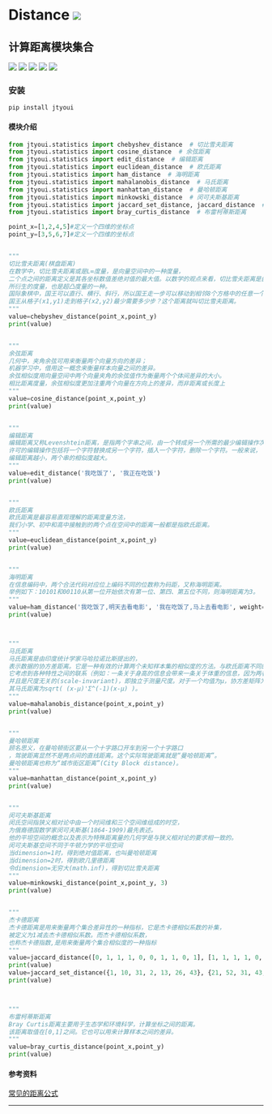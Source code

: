# **Distance** [![](https://gitee.com/tyoui/logo/raw/master/logo/photolog.png)][1]

## 计算距离模块集合
[![](https://img.shields.io/badge/个人网站-jtyoui.statistics-yellow.com.svg)][1]
[![](https://img.shields.io/badge/Python-3.6-green.svg)]()
[![](https://img.shields.io/badge/BlogWeb-Tyoui-bule.svg)][1]
[![](https://img.shields.io/badge/Email-jtyoui@qq.com-red.svg)]()
[![](https://img.shields.io/badge/文本相似度-distance-black.svg)]()

### 安装
    pip install jtyoui

#### 模块介绍
```python
from jtyoui.statistics import chebyshev_distance  # 切比雪夫距离
from jtyoui.statistics import cosine_distance  # 余弦距离
from jtyoui.statistics import edit_distance  # 编辑距离
from jtyoui.statistics import euclidean_distance  # 欧氏距离
from jtyoui.statistics import ham_distance  # 海明距离
from jtyoui.statistics import mahalanobis_distance  # 马氏距离
from jtyoui.statistics import manhattan_distance  # 曼哈顿距离
from jtyoui.statistics import minkowski_distance  # 闵可夫斯基距离
from jtyoui.statistics import jaccard_set_distance, jaccard_distance  # 杰卡德距离
from jtyoui.statistics import bray_curtis_distance  # 布雷柯蒂斯距离

point_x=[1,2,4,5]#定义一个四维的坐标点
point_y=[3,5,6,7]#定义一个四维的坐标点


"""
切比雪夫距离(棋盘距离)
在数学中，切比雪夫距离或是L∞度量，是向量空间中的一种度量，
二个点之间的距离定义是其各坐标数值差绝对值的最大值。以数学的观点来看，切比雪夫距离是由一致范数（uniform norm）
所衍生的度量，也是超凸度量的一种。
国际象棋中，国王可以直行、横行、斜行，所以国王走一步可以移动到相邻8个方格中的任意一个。
国王从格子(x1,y1)走到格子(x2,y2)最少需要多少步？这个距离就叫切比雪夫距离。
"""
value=chebyshev_distance(point_x,point_y)
print(value)


"""
余弦距离
几何中，夹角余弦可用来衡量两个向量方向的差异；
机器学习中，借用这一概念来衡量样本向量之间的差异。
余弦相似度用向量空间中两个向量夹角的余弦值作为衡量两个个体间差异的大小。
相比距离度量，余弦相似度更加注重两个向量在方向上的差异，而非距离或长度上
"""
value=cosine_distance(point_x,point_y)
print(value)


"""
编辑距离
编辑距离又称Levenshtein距离，是指两个字串之间，由一个转成另一个所需的最少编辑操作次数。
许可的编辑操作包括将一个字符替换成另一个字符，插入一个字符，删除一个字符。一般来说，
编辑距离越小，两个串的相似度越大。
"""
value=edit_distance('我吃饭了', '我正在吃饭')
print(value)


"""
欧氏距离
欧氏距离是最容易直观理解的距离度量方法，
我们小学、初中和高中接触到的两个点在空间中的距离一般都是指欧氏距离。
"""
value=euclidean_distance(point_x,point_y)
print(value)


"""
海明距离
在信息编码中，两个合法代码对应位上编码不同的位数称为码距，又称海明距离。
举例如下：10101和00110从第一位开始依次有第一位、第四、第五位不同，则海明距离为3。
"""
value=ham_distance('我吃饭了,明天去看电影', '我在吃饭了,马上去看电影', weight={"电影": 3})
print(value)



"""
马氏距离
马氏距离是由印度统计学家马哈拉诺比斯提出的，
表示数据的协方差距离。它是一种有效的计算两个未知样本集的相似度的方法。与欧氏距离不同的是，
它考虑到各种特性之间的联系（例如：一条关于身高的信息会带来一条关于体重的信息，因为两者是有关联的），
并且是尺度无关的(scale-invariant)，即独立于测量尺度。对于一个均值为μ，协方差矩阵为Σ的多变量向量，
其马氏距离为sqrt( (x-μ)'Σ^(-1)(x-μ) )。
"""
value=mahalanobis_distance(point_x,point_y)
print(value)


"""
曼哈顿距离
顾名思义，在曼哈顿街区要从一个十字路口开车到另一个十字路口
，驾驶距离显然不是两点间的直线距离。这个实际驾驶距离就是“曼哈顿距离”。
曼哈顿距离也称为“城市街区距离”(City Block distance)。
"""
value=manhattan_distance(point_x,point_y)
print(value)


"""
闵可夫斯基距离
闵氏空间指狭义相对论中由一个时间维和三个空间维组成的时空，
为俄裔德国数学家闵可夫斯基(1864-1909)最先表述。
他的平坦空间的概念以及表示为特殊距离量的几何学是与狭义相对论的要求相一致的。
闵可夫斯基空间不同于牛顿力学的平坦空间
当dimension=1时，得到绝对值距离，也叫曼哈顿距离
当dimension=2时，得到欧几里德距离
令dimension=无穷大(math.inf)，得到切比雪夫距离
"""
value=minkowski_distance(point_x,point_y, 3)
print(value)


"""
杰卡德距离
杰卡德距离是用来衡量两个集合差异性的一种指标，它是杰卡德相似系数的补集，
被定义为1减去杰卡德相似系数。而杰卡德相似系数，
也称杰卡德指数,是用来衡量两个集合相似度的一种指标
"""
value=jaccard_distance([0, 1, 1, 1, 0, 0, 1, 1, 0, 1], [1, 1, 1, 1, 0, 0, 1, 1, 0, 0])
print(value)
value=jaccard_set_distance({1, 10, 31, 2, 13, 26, 43}, {21, 52, 31, 43, 6, 12, 31})
print(value)



"""
布雷柯蒂斯距离
Bray Curtis距离主要用于生态学和环境科学，计算坐标之间的距离。
该距离取值在[0,1]之间。它也可以用来计算样本之间的差异。
"""
value=bray_curtis_distance(point_x,point_y)
print(value)

```

#### 参考资料
[常见的距离公式](https://blog.csdn.net/jiangjiang_jian/article/details/77527855)

***
[1]: https://blog.jtyoui.statistics.com
